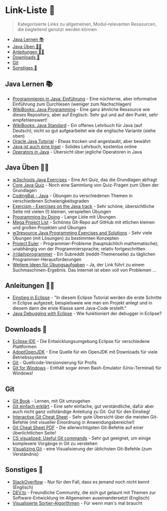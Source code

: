 # Link-Liste 🔗<!-- omit in toc -->

> Kategorisierte Links zu allgemeinen, Modul-relevanten Ressourcen, die begleitend genutzt werden können

- [Java Lernen 📚](#java-lernen-books)
- [Java Üben 👨‍💻](#java-üben-man_technologist)
- [Anleitungen 👩‍🏫](#anleitungen-woman_teacher)
- [Downloads 💾](#downloads-floppy_disk)
- [Git](#git)
- [Sonstiges 🥗](#sonstiges-green_salad)

## Java Lernen 📚

-   [Programmieren in Java: Einführung](http://www.highscore.de/java/einfuehrung/) - Eine nüchterne, aber informative Einführung zum Durchlesen (weniger zum Nachschlagen)
-   [WikiBooks: Java Programming](https://en.wikibooks.org/wiki/Java_Programming) - Eine ganz ähnliche Ressource wie dieses Repository, aber auf Englisch. Sehr gut und auf den Punkt, sehr empfehlenswert!
-   [WikiBooks: Java Standard](https://de.wikibooks.org/wiki/Java_Standard) - Ein offenes Lehrbuch für Java (auf Deutsch); nicht so gut aufgearbeitet wie die englische Variante (siehe oben)
-   [Oracle Java Tutorial](https://docs.oracle.com/javase/tutorial/java/) - Etwas trocken und angestaubt, aber bewährt
-   [Java ist auch eine Insel](http://openbook.rheinwerk-verlag.de/javainsel/) - Solides Lehrbuch, kostenlos online
-   [Operators in Java](https://www.codejava.net/java-core/the-java-language/summary-of-operators-in-java-with-examples) - Übersicht über jegliche Operatoren in Java


## Java Üben 👨‍💻

-   [w3schools Java Exercises](https://www.w3schools.com/java/java_exercises.asp) - Eine Art Quiz, das die Grundlagen abfragt
-   [Core Java Quiz](https://www.javatpoint.com/core-java-quiz) - Noch eine Sammlung von Quiz-Fragen zum Üben der Grundlagen
-   [CodingBat - Java](https://codingbat.com/java) - Übungen zu verschiedenen Themen in verschiedenen Schwierigkeitsgraden
-   [Exercism - Exercises on the Java track](https://exercism.io/tracks/java/exercises) - Sehr schöne, übersichtliche Seite mit vielen (!) kleinen, verspielten Übungen
-   [Programming by Doing](http://www.programmingbydoing.com/) - Lange Liste mit Übungen
-   [Mega Project List](https://github.com/karan/Projects) - Schönes Git-Repo auf GitHub mit etlichen kleinen und großen Projekten und Übungen
-   [w3resource Java Programming Exercises and Solutions](https://www.w3resource.com/java-exercises/) - Sehr viele Übungen (mit Lösungen) zu bestimmten Konzepten
-   [Project Euler](https://projecteuler.net/) - Programmier-Probleme (hauptsächlich mathematische); unabhängig von der Programmiersprache; relativ fortgeschritten
-   [/r/dailyprogrammer](https://www.reddit.com/r/dailyprogrammer/) - Ein Subreddit (reddit-Themenseite) zu täglichen Programmier-Herausforderungen
-   [Weitere Ideen für Übungsaufgaben](https://duckduckgo.com/?q=java+programming+ideas+exercise) - Ja, der Link führt zu einem Suchmaschinen-Ergebnis. Das Internet ist eben voll von Problemen ...


## Anleitungen 👩‍🏫

-   [Einstieg in Eclipse](http://www.java-programmieren.com/eclipse-erste-schritte.php) - "In diesem Eclipse Tutorial werden die erste Schritte in Eclipse aufgezeit, beispielsweie wie man ein Projekt anlegt und in diesem dann die erste Klasse samt Java-Code erstellt."
-   [Java Debugging with Eclipse](https://www.vogella.com/tutorials/EclipseDebugging/article.html) - Wie funktioniert der debugger in Eclipse?


## Downloads 💾

-   [Eclipse IDE](https://www.eclipse.org/downloads/packages/release/2020-03/r/eclipse-ide-java-developers) - Die Entwicklungsumgebung Eclipse für verschiedene Plattformen
-   [AdoptOpenJDK](https://adoptopenjdk.net/releases.html) - Eine Quelle für ein OpenJDK mit Downloads für viele Betriebssysteme
-   [Git](https://git-scm.com/downloads) - Quellcode-Versionsierung für Profis
-   [Git for Windows](https://gitforwindows.org/) - Enthält sogar einen Bash-Emulator (Unix-Terminal) für Windows!


## Git 

-   [Git Book](https://git-scm.com/book/de/v2) - Lernen, mit Git umzugehen
-   [Git einfach erklärt](https://rogerdudler.github.io/git-guide/index.de.html) - Eine sehr einfache, gut verständliche, dafür aber auch nicht ganz vollständige Anleitung zu Git. Gut für den Einstieg!
-   [Interactive Git Cheat Sheet](http://ndpsoftware.com/git-cheatsheet.html) - Sehr gute Übersicht über die meisten Git-Befehle (mit visueller Einordnung in Anwendungsbereiche!)
-   [Git Cheat Sheet PDF](assets/documents/Git-Cheat-Sheet.pdf) - Die allerwichtigsten Git-Befehle auf einer überlichtlichen Seite!
-   [CS visualized: Useful Git commands](https://dev.to/lydiahallie/cs-visualized-useful-git-commands-37p1) - Sehr gut geeignet, um einige komplexere Vorgänge in Git zu verstehen
-   [Visualizing Git](https://github.com/git-school/visualizing-git) - eine Visualisierung der üblichsten Git-Befehle (zum Verständnis)

## Sonstiges 🥗

-   [StackOverflow](https://stackoverflow.com/) - Nur für den Fall, dass es jemand noch nicht kennt (Englisch)
-   [DEV.to](https://dev.to/) - Freundliche Community, die sich gut gelaunt mit Themen zur Software-Entwicklung im Allgemeinen auseinandersetzt (Englisch)
-   [Visualisierte Sortier-Algorithmen](https://www.toptal.com/developers/sorting-algorithms) - Für wenn man's mal braucht





